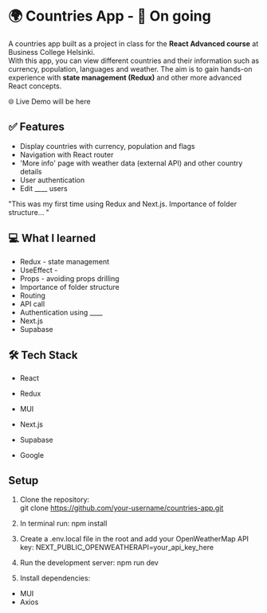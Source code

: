 # 🌍 Countries App - 🚧 On going

A countries app built as a project in class for the **React Advanced course** at Business College Helsinki.  
With this app, you can view different countries and their information such as currency, population, languages and weather. The aim is to gain hands-on experience with **state management (Redux)** and other more advanced React concepts.  

🌐 Live Demo will be here

## ✅ Features

* Display countries with currency, population and flags
* Navigation with React router 
* 'More info' page with weather data (external API) and other country details
* User authentication 
* Edit ____  users

"This was my first time using Redux and Next.js. Importance of folder structure... "


## 💻 What I learned
* Redux - state management
* UseEffect - 
* Props - avoiding props drilling 
* Importance of folder structure 
* Routing 
* API call 
* Authentication using ____ 
* Next.js
* Supabase

## 🛠️ Tech Stack
* React
* Redux
* MUI 

* Next.js
* Supabase
* Google 

## Setup

1. Clone the repository:  
git clone https://github.com/your-username/countries-app.git

2. In terminal run: npm install

3. Create a .env.local file in the root and add your OpenWeatherMap API key:
NEXT_PUBLIC_OPENWEATHERAPI=your_api_key_here

4. Run the development server:
npm run dev

5. Install dependencies: 
- MUI
- Axios
